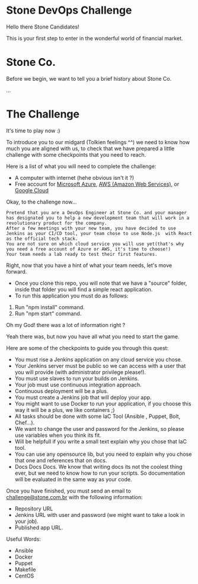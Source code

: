 # Stone DevOps Challenge

Hello there Stone Candidates!

This is your first step to enter in the wonderful world of financial market.

# Stone Co.

Before we begin, we want to tell you a brief history about Stone Co.

...

# The Challenge

It's time to play now :)

To introduce you to our midgard (Tolkien feelings ^^) we need to know how much you are aligned with us,
to check that we have prepared a little challenge with some checkpoints that you need to reach.

Here is a list of what you will need to complete the challenge:
-   A computer with internet (hehe obvious isn't it ?)
-   Free account for <a href="https://goo.gl/1gzFRE" target="_blank">Microsoft Azure</a>, <a href="https://goo.gl/GQRLct" target="_blank">AWS (Amazon Web Services)</a>, or <a href="https://cloud.google.com" target="_blank">Google Cloud</a>

Okay, to the challenge now...

    Pretend that you are a DevOps Engineer at Stone Co. and your manager has designated you to help a new development team that will work in a revolutionary product for the company.
    After a few meetings with your new team, you have decided to use Jenkins as your CI/CD tool, your team chose to use Node.js  with React as the official tech stack.
	You are not sure on which cloud service you will use yet(that's why you need a free account of Azure or AWS, it's time to choose!)
	Your team needs a lab ready to test their first features.

Right, now that you have a hint of what your team needs, let's move forward.

- Once you clone this repo, you will note that we have a "source" folder, inside that folder you will find a  simple react application.
- To run this application you must do as follows:
 1. Run "npm install" command.
 2. Run "npm start" command.

Oh my God! there was a lot of information right ?

Yeah there was, but now you have all what you need to start the game.

Here are some of the checkpoints to guide you through this quest:
- You must rise a Jenkins application on any cloud service you chose.
- Your Jenkins server must be public so we can access with a user that you will provide (with administrator privilege please!).
- You must use slaves to run your builds on Jenkins.
- Your job must use continuous integration approach.
- Continuous deployment will be a plus.
- You must create a Jenkins job that will deploy your app.
- You might want to use Docker to run your application, if you choose this way it will be a plus, we like containers ;)
- All tasks should be done with some IaC Tool (Ansible , Puppet, Bolt, Chef...).
- We want to change the user and password for the Jenkins, so please use variables when you think
  its fit. 
- Will be helpfull if you write a small text explain why you chose that IaC tool.
- You can use any opensource lib, but you need to explain why you chose that one and references that
  on docs.
- Docs Docs Docs. We know that writing docs its not the coolest thing ever, but we need to know how
  to run your scripts. So documentation will be evaluated in the same way as your code. 

Once you have finished, you must send an email to challenge@stone.com.br with the following information:
- Repository URL
- Jenkins URL with user and password (we might want to take a look in your job).
- Published app URL.

Useful Words:
- Ansible
- Docker
- Puppet
- Makefile
- CentOS
